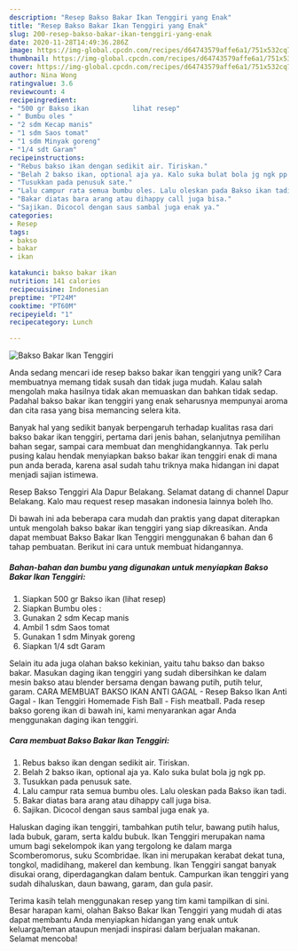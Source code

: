 ```yaml
---
description: "Resep Bakso Bakar Ikan Tenggiri yang Enak"
title: "Resep Bakso Bakar Ikan Tenggiri yang Enak"
slug: 200-resep-bakso-bakar-ikan-tenggiri-yang-enak
date: 2020-11-28T14:49:36.286Z
image: https://img-global.cpcdn.com/recipes/d64743579affe6a1/751x532cq70/bakso-bakar-ikan-tenggiri-foto-resep-utama.jpg
thumbnail: https://img-global.cpcdn.com/recipes/d64743579affe6a1/751x532cq70/bakso-bakar-ikan-tenggiri-foto-resep-utama.jpg
cover: https://img-global.cpcdn.com/recipes/d64743579affe6a1/751x532cq70/bakso-bakar-ikan-tenggiri-foto-resep-utama.jpg
author: Nina Wong
ratingvalue: 3.6
reviewcount: 4
recipeingredient:
- "500 gr Bakso ikan           lihat resep"
- " Bumbu oles "
- "2 sdm Kecap manis"
- "1 sdm Saos tomat"
- "1 sdm Minyak goreng"
- "1/4 sdt Garam"
recipeinstructions:
- "Rebus bakso ikan dengan sedikit air. Tiriskan."
- "Belah 2 bakso ikan, optional aja ya. Kalo suka bulat bola jg ngk pp."
- "Tusukkan pada penusuk sate."
- "Lalu campur rata semua bumbu oles. Lalu oleskan pada Bakso ikan tadi."
- "Bakar diatas bara arang atau dihappy call juga bisa."
- "Sajikan. Dicocol dengan saus sambal juga enak ya."
categories:
- Resep
tags:
- bakso
- bakar
- ikan

katakunci: bakso bakar ikan 
nutrition: 141 calories
recipecuisine: Indonesian
preptime: "PT24M"
cooktime: "PT60M"
recipeyield: "1"
recipecategory: Lunch

---
```



![Bakso Bakar Ikan Tenggiri](https://img-global.cpcdn.com/recipes/d64743579affe6a1/751x532cq70/bakso-bakar-ikan-tenggiri-foto-resep-utama.jpg)

Anda sedang mencari ide resep bakso bakar ikan tenggiri yang unik? Cara membuatnya memang tidak susah dan tidak juga mudah. Kalau salah mengolah maka hasilnya tidak akan memuaskan dan bahkan tidak sedap. Padahal bakso bakar ikan tenggiri yang enak seharusnya mempunyai aroma dan cita rasa yang bisa memancing selera kita.

Banyak hal yang sedikit banyak berpengaruh terhadap kualitas rasa dari bakso bakar ikan tenggiri, pertama dari jenis bahan, selanjutnya pemilihan bahan segar, sampai cara membuat dan menghidangkannya. Tak perlu pusing kalau hendak menyiapkan bakso bakar ikan tenggiri enak di mana pun anda berada, karena asal sudah tahu triknya maka hidangan ini dapat menjadi sajian istimewa.

Resep Bakso Tenggiri Ala Dapur Belakang. Selamat datang di channel Dapur Belakang. Kalo mau request resep masakan indonesia lainnya boleh lho.


Di bawah ini ada beberapa cara mudah dan praktis yang dapat diterapkan untuk mengolah bakso bakar ikan tenggiri yang siap dikreasikan. Anda dapat membuat Bakso Bakar Ikan Tenggiri menggunakan 6 bahan dan 6 tahap pembuatan. Berikut ini cara untuk membuat hidangannya.

<!--inarticleads1-->

##### Bahan-bahan dan bumbu yang digunakan untuk menyiapkan Bakso Bakar Ikan Tenggiri:

1. Siapkan 500 gr Bakso ikan           (lihat resep)
1. Siapkan  Bumbu oles :
1. Gunakan 2 sdm Kecap manis
1. Ambil 1 sdm Saos tomat
1. Gunakan 1 sdm Minyak goreng
1. Siapkan 1/4 sdt Garam


Selain itu ada juga olahan bakso kekinian, yaitu tahu bakso dan bakso bakar. Masukan daging ikan tenggiri yang sudah dibersihkan ke dalam mesin bakso atau blender bersama dengan bawang putih, putih telur, garam. CARA MEMBUAT BAKSO IKAN ANTI GAGAL - Resep Bakso Ikan Anti Gagal - Ikan Tenggiri Homemade Fish Ball - Fish meatball. Pada resep bakso goreng ikan di bawah ini, kami menyarankan agar Anda menggunakan daging ikan tenggiri. 

<!--inarticleads2-->

##### Cara membuat Bakso Bakar Ikan Tenggiri:

1. Rebus bakso ikan dengan sedikit air. Tiriskan.
1. Belah 2 bakso ikan, optional aja ya. Kalo suka bulat bola jg ngk pp.
1. Tusukkan pada penusuk sate.
1. Lalu campur rata semua bumbu oles. Lalu oleskan pada Bakso ikan tadi.
1. Bakar diatas bara arang atau dihappy call juga bisa.
1. Sajikan. Dicocol dengan saus sambal juga enak ya.


Haluskan daging ikan tenggiri, tambahkan putih telur, bawang putih halus, lada bubuk, garam, serta kaldu bubuk. Ikan Tenggiri merupakan nama umum bagi sekelompok ikan yang tergolong ke dalam marga Scomberomorus, suku Scombridae. Ikan ini merupakan kerabat dekat tuna, tongkol, madidihang, makerel dan kembung. Ikan Tenggiri sangat banyak disukai orang, diperdagangkan dalam bentuk. Campurkan ikan tenggiri yang sudah dihaluskan, daun bawang, garam, dan gula pasir. 

Terima kasih telah menggunakan resep yang tim kami tampilkan di sini. Besar harapan kami, olahan Bakso Bakar Ikan Tenggiri yang mudah di atas dapat membantu Anda menyiapkan hidangan yang enak untuk keluarga/teman ataupun menjadi inspirasi dalam berjualan makanan. Selamat mencoba!
